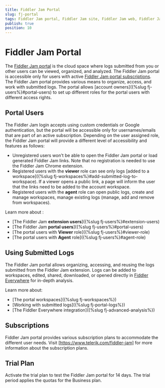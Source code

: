 ```yaml
---
title: Fiddler Jam Portal
slug: fj-portal
tags: Fiddler Jam portal, Fiddler Jam site, Fiddler Jam web, Fiddler Jam portal users
publish: true
position: 10
---
```


# Fiddler Jam Portal

The [Fiddler Jam portal](https://jam.getfiddler.com) is the cloud space where logs submitted from you or other users can be viewed, organized, and analyzed. The Fiddler Jam portal is accessible only for users with active [Fiddler Jam portal subscriptions](#subscriptions). The Fiddler Jam portal provides various means to organize, access, and work with submitted logs. The portal allows [account owners]({%slug fj-users%}#portal-users) to set up different roles for the portal users with different access rights.


## Portal Users

The Fiddler Jam login accepts using custom credentials or Google authentication, but the portal will be accessible only for usernames/emails that are part of an active subscription. Depending on the user assigned role, the Fiddler Jam portal will provide a different level of accessibility and features as follows:

- Unregistered users won't be able to open the Fiddler Jam portal or load generated Fiddler Jam links. Note that no registration is needed to use the Fiddler Jam Chrome extension.
- Registered users with the **viewer** role can see only logs [added to a workspace]({%slug fj-workspaces%}#add-submitted-log-to-workspace). If a viewer opens a public link, a page will inform the user that the links need to be added to the account workspace.
- Registered users with the **agent** role can open public logs, create and manage workspaces, manage existing logs (manage, add and remove from workspaces).

Learn more about :
- [The Fiddler Jam **extension users**]({%slug fj-users%}#extension-users)
- [The Fiddler Jam **portal users**]({%slug fj-users%}#portal-users)
- [The portal users with **Viewer** role]({%slug fj-users%}#viewer-role)
- [The portal users with **Agent** role]({%slug fj-users%}#agent-role)


## Using Submitted Logs

The Fiddler Jam portal allows organizing, accessing, and reusing the logs submitted from the Fiddler Jam extension. Logs can be added to workspaces, edited, shared, downloaded, or opened directly in [Fiddler Everywhere](https://docs.telerik.com/fiddler-everywhere/introduction) for in-depth analysis.

Learn more about:
- [The portal workspaces]({%slug fj-workspaces%})
- [Working with submitted logs]({%slug fj-portal-logs%})
- [The Fiddler Everywhere integration]({%slug fj-advanced-analysis%})

## Subscriptions

Fiddler Jam portal provides various subscription plans to accommodate the different user needs. Visit [https://www.telerik.com/fiddler-jam] for more information about the subscription plans.


## Trial Plan

Activate the trial plan to test the Fiddler Jam portal for 14 days. The trial period applies the quotas for the Business plan.

